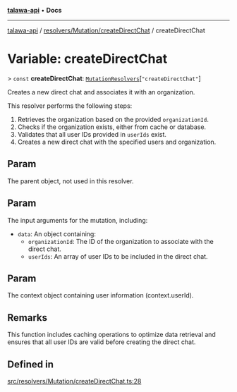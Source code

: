 [**talawa-api**](../../../../README.md) • **Docs**

***

[talawa-api](../../../../modules.md) / [resolvers/Mutation/createDirectChat](../README.md) / createDirectChat

# Variable: createDirectChat

\> `const` **createDirectChat**: [`MutationResolvers`](../../../../types/generatedGraphQLTypes/type-aliases/MutationResolvers.md)\[`"createDirectChat"`\]

Creates a new direct chat and associates it with an organization.

This resolver performs the following steps:

1. Retrieves the organization based on the provided `organizationId`.
2. Checks if the organization exists, either from cache or database.
3. Validates that all user IDs provided in `userIds` exist.
4. Creates a new direct chat with the specified users and organization.

## Param

The parent object, not used in this resolver.

## Param

The input arguments for the mutation, including:
  - `data`: An object containing:
    - `organizationId`: The ID of the organization to associate with the direct chat.
    - `userIds`: An array of user IDs to be included in the direct chat.

## Param

The context object containing user information (context.userId).

## Remarks

This function includes caching operations to optimize data retrieval and ensures that all user IDs are valid before creating the direct chat.

## Defined in

[src/resolvers/Mutation/createDirectChat.ts:28](https://github.com/PalisadoesFoundation/talawa-api/blob/1f38da5423898626c6ebfa24896a9c3d008195c6/src/resolvers/Mutation/createDirectChat.ts#L28)

